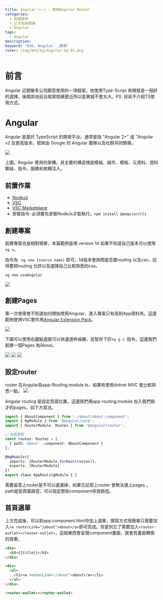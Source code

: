 ```yaml
---
title: Angular (一) - 使用Angular Router 
categories: 
  - 前端技術
  - 三大前端框架
  - Angular
tags: 
  - Angular
description:
keyword: 'ES6, Angular  ,網頁'
cover: /img/Web/bg/Angular-bg-01.png
---
```


# 前言
Angular 近期蠻多公司願意使用的一項框架，他使用Type-Script 來開發是一個好的選擇，後期其他前台框架陸續更近所以差異就不會太大。PS: 目前不介紹TS使用方式。


# Angular
Angular 是基於 TypeScript 的開發平台。通常是指 "Angular 2+" 或 "Angular v2 及更高版本，框架由 Google 的 Angular 團隊以及社群共同領導。

![](/img/Web/angular/Architecture_of_an_Angular_2_application.png)

上圖。Angular 應用的架構。其主要的構造塊是模組、組件、模板、元資料、資料繫結、指令、服務和依賴注入。

## 前置作業
- [NodeJs](https://nodejs.org/en/)
- [VSC](https://code.visualstudio.com/)
- [VSC Marketplace](https://marketplace.visualstudio.com/items?itemName=doggy8088.angular-extension-pack)
- 安裝指令: 
必須要先安裝NodeJs才能執行。``` npm install @angular/cli ```


## 創建專案
創建專案也是相對簡單，本篇範例是用 version 14 如果不知道自己版本可以使用```ng v```。

指令為 ``` ng new [source name]``` 即可，14版本會詢問是否要routing 以及css，記得要把routing 允許以及選擇自己比較熟悉的css。 

```cmd
ng new useAngular
```
![](/img/Web/angular/Snipaste_2022-06-12_09-50-37.png)


## 創建Pages
第一次使用會不知道如何開始使用Angular，進入專案只有用到App資料夾。這邊範例使用VSC套件用[Angular Extension Pack](https://marketplace.visualstudio.com/items?itemName=doggy8088.angular-extension-pack)。

![](/img/Web/angular/Snipaste_2022-06-12_09-51-47.png)


下圖可以使用右鍵點選就可以快速道終端機，並幫你下好```ng g c ```指令。這邊我們創建一個Pages 為About。

![](/img/Web/angular/Snipaste_2022-06-12_10-00-48.png)
![](/img/Web/angular/Snipaste_2022-06-12_10-01-03.png)
![](/img/Web/angular/Snipaste_2022-06-12_10-03-25.png)

## 設定router
router 在Angular為app-Routing.module.ts，如果有使用dotnet MVC 會比較熟悉一點。
![](/img/Web/angular/Snipaste_2022-06-12_10-05-06.png)

Angular routing 是設定頁面位置。這邊我們用app-routing.module 加入我們剛才的pages，如下方寫法。
```ts
import { AboutComponent } from './about/about.component';
import { NgModule } from '@angular/core';
import { RouterModule, Routes } from '@angular/router';

//本篇重點
const routes: Routes = [
  { path:'about' ,component: AboutComponent }
];

@NgModule({
  imports: [RouterModule.forRoot(routes)],
  exports: [RouterModule]
})
export class AppRoutingModule { }

```

需要留意上router是不可以遺漏掉，如果忘記寫上router 會無法連上pages 。path是指頁面路徑，可以指定那些component存放路徑。

## 首頁選單
上方完成後，可以到app.component.html中加上選單，撰寫方式很簡單只需要加入```<a routerLink="/about">about</a>```即可完成。但是別忘了需要加入```<router-outlet></router-outlet>```，這個東西會呈現component畫面，就會有畫面轉換的效果。

```html
<div>
  <h3>{{title}}</h3>
</div>

<div>
  <ul>
    <li><a routerLink="/about">about</a></li>
  </ul>
</div>

<router-outlet></router-outlet>
```